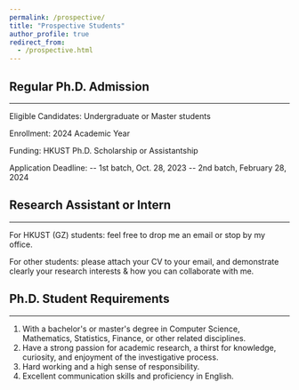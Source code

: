 ```yaml
---
permalink: /prospective/
title: "Prospective Students"
author_profile: true
redirect_from: 
  - /prospective.html
---
```





## Regular Ph.D. Admission
----------

Eligible Candidates: Undergraduate or Master students

Enrollment: 2024 Academic Year

Funding: HKUST Ph.D. Scholarship or Assistantship

Application Deadline:
-- 1st batch, Oct. 28, 2023
-- 2nd batch, February 28, 2024








## Research Assistant or Intern
----------

For HKUST (GZ) students: feel free to drop me an email or stop by my office.

For other students: please attach your CV to your email, and demonstrate clearly your research interests & how you can collaborate with me.








## Ph.D. Student Requirements
----------

1. With a bachelor's or master's degree in Computer Science, Mathematics, Statistics, Finance, or other related disciplines.
2. Have a strong passion for academic research, a thirst for knowledge, curiosity, and enjoyment of the investigative process.
3. Hard working and a high sense of responsibility.
4. Excellent communication skills and proficiency in English.
